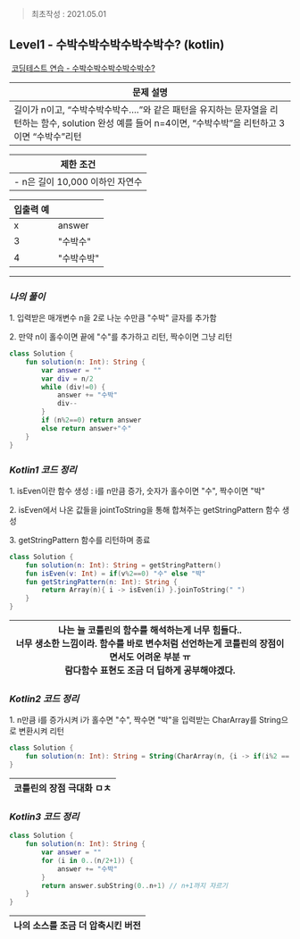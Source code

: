> 최초작성 : 2021.05.01

## **Level1 - 수박수박수박수박수박수? (kotlin)**

 [코딩테스트 연습 - 수박수박수박수박수박수?](https://programmers.co.kr/learn/courses/30/lessons/12922)

| **문제 설명** |
| --- |
| 길이가 n이고, “수박수박수박수….”와 같은 패턴을 유지하는 문자열을 리턴하는 함수, solution 완성   예를 들어 n=4이면, “수박수박”을 리턴하고 3이면 “수박수”리턴 |

| **제한 조건** |
| --- |
|   -   n은 길이 10,000 이하인 자연수   |

| **​입출력 예**    |  |
| --- | --- |
| x | answer |
| 3 | "수박수" |
| 4 | "수박수박" |

---

### _**나의 풀이**_

1\. 입력받은 매개변수 n을 2로 나눈 수만큼 "수박" 글자를 추가함

2\. 만약 n이 홀수이면 끝에 "수"를 추가하고 리턴, 짝수이면 그냥 리턴

```kt
class Solution {
    fun solution(n: Int): String {
        var answer = ""
        var div = n/2
        while (div!=0) {
            answer += "수박"
            div--
        }
        if (n%2==0) return answer
        else return answer+"수"
    }
}
```

### _**Kotlin1 코드 정리**_

1\. isEven이란 함수 생성 : i를 n만큼 증가, 숫자가 홀수이면 "수", 짝수이면 "박"

2\. isEven에서 나온 값들을 jointToString을 통해 합쳐주는 getStringPattern 함수 생성

3\. getStringPattern 함수를 리턴하며 종료

```kt
class Solution {
	fun solution(n: Int): String = getStringPattern()
	fun isEven(v: Int) = if(v%2==0) "수" else "박"
	fun getStringPattern(n: Int): String {
		return Array(n){ i -> isEven(i) }.joinToString(" ")
	}
}
```

<center>

| 나는 늘 코틀린의 함수를 해석하는게 너무 힘들다..<br>너무 생소한 느낌이라. 함수를 바로 변수처럼 선언하는게 코틀린의 장점이면서도 어려운 부분 ㅠ<br>람다함수 표현도 조금 더 딥하게 공부해야겠다. |
| :---: |

</center>

### _**Kotlin2 코드 정리**_

1\. n만큼 i를 증가시켜 i가 홀수면 "수", 짝수면 "박"을 입력받는 CharArray를 String으로 변환시켜 리턴

```kt
class Solution {
	fun solution(n: Int): String = String(CharArray(n, {i -> if(i%2 == 0) '수' else '박'})
}
```

<center>

| 코틀린의 장점 극대화 ㅁㅊ |
| --- |

</center>

### _**Kotlin3 코드 정리**_

```kt
class Solution {
	fun solution(n: Int): String {
		var answer = ""
		for (i in 0..(n/2+1)) {
			answer += "수박"
		}
		return answer.subString(0..n+1) // n+1까지 자르기
	}
}
```

<center>

| 나의 소스를 조금 더 압축시킨 버전 |
| --- |

</center>